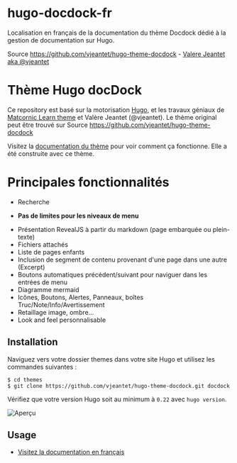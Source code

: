 # hugo-docdock-fr
Localisation en français de la documentation du thème Docdock dédié à la gestion de documentation sur Hugo. 

Source https://github.com/vjeantet/hugo-theme-docdock - [Valere Jeantet aka @vjeantet](https://github.com/vjeantet)

# Thème Hugo docDock

Ce repository est basé sur la motorisation [Hugo](https://gohugo.io/), et les travaux géniaux de [Matcornic Learn theme](https://github.com/matcornic/hugo-theme-learn/) et Valère Jeantet (@vjeantet). 
Le thème original peut être trouvé sur Source https://github.com/vjeantet/hugo-theme-docdock

Visitez la [documentation du thème]([https://docdock-hugo.netlify.com/getting-start/doc-hugo-en-cours/quickstart/) pour voir comment ça fonctionne. Elle a été construite avec ce thème.

# Principales fonctionnalités

- Recherche 
* **Pas de limites pour les niveaux de menu**
- Présentation RevealJS à partir du markdown (page embarquée ou plein-texte)
- Fichiers attachés
- Liste de pages enfants
- Inclusion de segment de contenu provenant d'une page dans une autre (Excerpt)
- Boutons automatiques précédent/suivant pour naviguer dans les entrées de menu
- Diagramme mermaid
- Icônes, Boutons, Alertes, Panneaux, boîtes Truc/Note/Info/Avertissement
- Retaillage image, ombre...
- Look and feel personnalisable 

## Installation
Naviguez vers votre dossier themes dans votre site Hugo et utilisez les commandes suivantes :
```
$ cd themes
$ git clone https://github.com/vjeantet/hugo-theme-docdock.git docdock
```

Vérifiez que votre version Hugo soit au minimum à `0.22` avec  `hugo version`.

![Aperçu](https://github.com/vjeantet/hugo-theme-docdock/raw/master/images/tn.png)

## Usage

- [Visitez la documentation en français](http://docdock-hugo.netlify.com/) 
